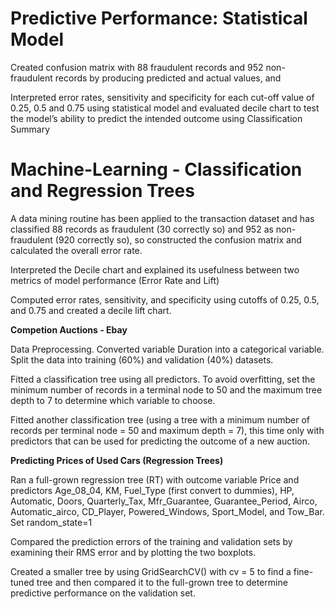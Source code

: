 # Predictive Performance: Statistical Model

Created confusion matrix with 88 fraudulent records and 952 non-fraudulent records by producing predicted and actual values, and 

Interpreted error rates, sensitivity and specificity for each cut-off value of 0.25, 0.5 and 0.75 using statistical model and evaluated decile chart to test the model’s ability to predict the intended outcome using Classification Summary


# Machine-Learning - Classification and Regression Trees


A data mining routine has been applied to the transaction dataset and has classified 88 records as fraudulent (30 correctly so) and
952 as non-fraudulent (920 correctly so), so constructed the confusion matrix and calculated the overall error rate.

Interpreted the Decile chart and explained its usefulness between two metrics of model performance (Error Rate and Lift)

Computed error rates, sensitivity, and specificity using cutoffs of 0.25, 0.5, and 0.75 and created a decile lift chart.


**Competion Auctions - Ebay**

Data Preprocessing. Converted variable Duration into a categorical variable. Split the data into training (60%) and validation (40%) datasets.

Fitted a classification tree using all predictors. To avoid overfitting, set the minimum number of records in a terminal node to 50 and the maximum tree depth to 7 to determine which variable to choose.

Fitted another classification tree (using a tree with a minimum number of records per terminal node = 50 and maximum depth = 7), this time only with predictors that can be used for predicting the outcome of a new auction.


**Predicting Prices of Used Cars (Regression Trees)**

Ran a full-grown regression tree (RT) with outcome variable Price and predictors Age_08_04,
KM, Fuel_Type (first convert to dummies), HP, Automatic, Doors, Quarterly_Tax,
Mfr_Guarantee, Guarantee_Period, Airco, Automatic_airco, CD_Player, Powered_Windows,
Sport_Model, and Tow_Bar. Set random_state=1

Compared the prediction errors of the training and validation sets by examining their RMS
error and by plotting the two boxplots.

Created a smaller tree by using GridSearchCV() with cv = 5 to find a fine-tuned tree and then compared it to the full-grown tree to determine predictive performance on the validation set.
